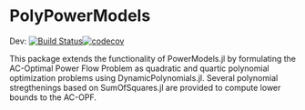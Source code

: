 # PolyPowerModels
Dev: [![Build Status](https://travis-ci.org/tweisser/PolyPowerModels.svg?branch=master)](https://travis-ci.org/tweisser/PolyPowerModels)[![codecov](https://codecov.io/gh/tweisser/PolyPowerModels/branch/master/graph/badge.svg)](https://codecov.io/gh/tweisser/PolyPowerModels)

This package extends the functionality of PowerModels.jl by formulating the AC-Optimal Power Flow Problem as quadratic and quartic polynomial optimization problems using DynamicPolynomials.jl. Several polynomial stregthenings based on SumOfSquares.jl are provided to compute lower bounds to the AC-OPF.
